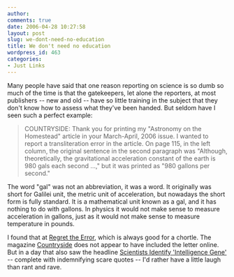 ```yaml
---
author:
comments: true
date: 2006-04-28 10:27:58
layout: post
slug: we-dont-need-no-education
title: We don't need no education
wordpress_id: 463
categories:
- Just Links
---
```


Many people have said that one reason reporting on science is so dumb so much of the time is that the gatekeepers, let alone the reporters, at most publishers -- new and old -- have so little training in the subject that they don't know how to assess what they've been handed. But seldom have I seen such a perfect example:


> COUNTRYSIDE: Thank you for printing my "Astronomy on the Homestead" article in your March-April, 2006 issue. I wanted to report a transliteration error in the article. On page 115, in the left column, the original sentence in the second paragraph was "Although, theoretically, the gravitational acceleration constant of the earth is 980 gals each second ...," but it was printed as "980 gallons per second." 

The word "gal" was not an abbreviation, it was a word. It originally was short for Galilei unit, the metric unit of acceleration, but nowadays the short form is fully standard. It is a mathematical unit known as a gal, and it has nothing to do with gallons. In physics it would not make sense to measure acceleration in gallons, just as it would not make sense to measure temperature in pounds.

I found that at [Regret the Error](http://www.regrettheerror.com/2006/04/a_gallon_of_err.html), which is always good for a chortle. The magazine [Countryside](http://www.countrysidemag.com/) does not appear to have included the letter online. But in a day that also saw the headline [Scientists Identify 'Intelligence Gene' ](http://www.postchronicle.com/news/health/article_21216348.shtml)-- complete with indemnifying scare quotes -- I'd rather have a little laugh than rant and rave.

